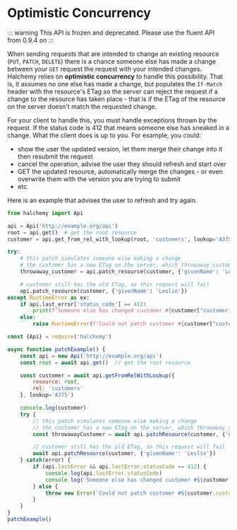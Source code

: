# Optimistic Concurrency
::: warning
This API is frozen and deprecated.  Please use the fluent API from 0.9.4 on
:::

When sending requests that are intended to change an existing resource (`PUT`, `PATCH`, `DELETE`) there is a chance someone else has made a change between your `GET` request the request with your intended changes.  Halchemy relies on **optimistic concurrency** to handle this possibility.  That is, it assumes no one else has made a change, but populates the `If-Match` header with the resource's ETag so the server can reject the request if a change to the resource has taken place - that is if the ETag of the resource on the server doesn't match the requested change.

For your client to handle this, you must handle exceptions thrown by the request.  If the status code is 412 that means someone else has sneaked in a change.  What the client does is up to you.  For example, you could:
* show the user the updated version, let them merge their change into it then resubmit the request
* cancel the operation, advise the user they should refresh and start over
* GET the updated resource, automatically merge the changes - or even overwrite them with the version you are trying to submit
* etc.

Here is an example that advises the user to refresh and try again.

<tabs>
<tab name="Python">

```python
from halchemy import Api

api = Api('http://example.org/api')
root = api.get()  # get the root resource
customer = api.get_from_rel_with_lookup(root, 'customers', lookup='A375')

try:
    # this patch simulates someone else making a change
    # the customer has a new ETag on the server, which throwaway_customer also has
    throwaway_customer = api.patch_resource(customer, {'givenName': 'Lesley'})

    # customer still has the old ETag, so this request will fail
    api.patch_resource(customer, {'givenName': 'Leslie'})
except RuntimeError as ex:
    if api.last_error['status_code'] == 412:
        print(f'Someone else has changed customer #{customer["customerId"]}. Please refresh to see the changes, then try again if necessary.')
    else:
        raise RuntimeError(f'Could not patch customer #{customer["customerId"]}', ex)
```
</tab>

<tab name="JavaScript">

```javascript
const {Api} = require('halchemy')

async function patchExample() {
    const api = new Api('http://example.org/api')
    const root = await api.get()  // get the root resource

    const customer = await api.getFromRelWithLookup({
        resource: root,
        rel: 'customers'
    }, lookup='A375')

    console.log(customer)
    try {
        // this patch simulates someone else making a change
        // the customer has a new ETag on the server, which throwaway_customer also has
        const throwawayCustomer = await api.patchResource(customer, {'givenName': 'Lesley'})

        // customer still has the old ETag, so this request will fail
        await api.patchResource(customer, {'givenName': 'Leslie'})
    } catch(error) {
        if (api.lastError && api.lastError.statusCode == 412) {
            console.log(api.lastError.statusCode)
            console.log(`Someone else has changed customer #${customer.customerId}. Please refresh to see the changes, then try again if necessary.`)
        } else {
            throw new Error(`Could not patch customer #${customer.customerId}`, error)
        }
    }
}
patchExample()
```
</tab>

<future-languages />
</tabs>
